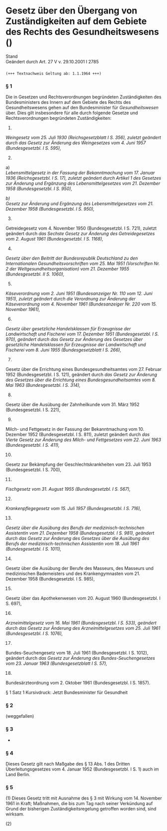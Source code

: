 Gesetz über den Übergang von Zuständigkeiten auf dem Gebiete des Rechts des Gesundheitswesens ()
================================================================================================

Stand  
Geändert durch Art. 27 V v. 29.10.2001 I 2785

### 

```
(+++ Textnachweis Geltung ab: 1.1.1964 +++)
```

### § 1

Die in Gesetzen und Rechtsverordnungen begründeten Zuständigkeiten des Bundesministers des Innern auf dem Gebiete des Rechts des Gesundheitswesens gehen auf den Bundesminister für *Gesundheitswesen* über. Dies gilt insbesondere für alle durch folgende Gesetze und Rechtsverordnungen begründeten Zuständigkeiten:

1.  
*Weingesetz vom 25. Juli 1930 (Reichsgesetzblatt I S. 356), zuletzt geändert durch das Gesetz zur Änderung des Weingesetzes vom 4. Juni 1957 (Bundesgesetzbl. I S. 595),*

2.  
a)  
*Lebensmittelgesetz in der Fassung der Bekanntmachung vom 17. Januar 1936 (Reichsgesetzbl. I S. 17), zuletzt geändert durch Artikel 1 des Gesetzes zur Änderung und Ergänzung des Lebensmittelgesetzes vom 21. Dezember 1958 (Bundesgesetzbl. I S. 950),*

*b)*  
*Gesetz zur Änderung und Ergänzung des Lebensmittelgesetzes vom 21. Dezember 1958 (Bundesgesetzbl. I S. 950),*

3.  
Getreidegesetz vom 4. November 1950 (Bundesgesetzbl. I S. 721), zuletzt geändert durch *das Sechste Gesetz zur Änderung des Getreidegesetzes vom 2. August 1961 (Bundesgesetzbl. I S. 1168),*

4.  
*Gesetz über den Beitritt der Bundesrepublik Deutschland zu den Internationalen Gesundheitsvorschriften vom 25. Mai 1951 (Vorschriften Nr. 2 der Weltgesundheitsorganisation) vom 21. Dezember 1955 (Bundesgesetzbl. II S. 1060),*

5.  
*Käseverordnung vom 2. Juni 1951 (Bundesanzeiger Nr. 110 vom 12. Juni 1951), zuletzt geändert durch die Verordnung zur Änderung der Käseverordnung vom 4. November 1961 (Bundesanzeiger Nr. 220 vom 15. November 1961),*

6.  
*Gesetz über gesetzliche Handelsklassen für Erzeugnisse der Landwirtschaft und Fischerei vom 17. Dezember 1951 (Bundesgesetzbl. I S. 970), geändert durch das Gesetz zur Änderung des Gesetzes über gesetzliche Handelsklassen für Erzeugnisse der Landwirtschaft und Fischerei vom 8. Juni 1955 (Bundesgesetzblatt I S. 266),*

7.  
Gesetz über die Errichtung eines Bundesgesundheitsamtes vom 27. Februar 1952 (Bundesgesetzbl. I S. 121), geändert durch *das Gesetz zur Änderung des Gesetzes über die Errichtung eines Bundesgesundheitsamtes vom 8. Mai 1963 (Bundesgesetzbl. I S. 314),*

8.  
Gesetz über die Ausübung der Zahnheilkunde vom 31. März 1952 (Bundesgesetzbl. I S. 221),

9.  
Milch- und Fettgesetz in der Fassung der Bekanntmachung vom 10. Dezember 1952 (Bundesgesetzbl. I S. 811), zuletzt geändert durch *das Vierte Gesetz zur Änderung des Milch- und Fettgesetzes vom 22. Juni 1963 (Bundesgesetzbl. I S. 411),*

10.  
Gesetz zur Bekämpfung der Geschlechtskrankheiten vom 23. Juli 1953 (Bundesgesetzbl. I S. 700),

11.  
*Fischgesetz vom 31. August 1955 (Bundesgesetzbl. I S. 567),*

12.  
*Krankenpflegegesetz vom 15. Juli 1957 (Bundesgesetzbl. I S. 716),*

13.  
*Gesetz über die Ausübung des Berufs der medizinisch-technischen Assistentin vom 21. Dezember 1958 (Bundesgesetzbl. I S. 981), geändert durch das Gesetz zur Änderung des Gesetzes über die Ausübung des Berufs der medizinisch-technischen Assistentin vom 18. Juli 1961 (Bundesgesetzbl. I S. 1011),*

14.  
Gesetz über die Ausübung der Berufe des Masseurs, des Masseurs und medizinischen Bademeisters und des Krankengymnasten vom 21. Dezember 1958 (Bundesgesetzbl. I S. 985),

15.  
Gesetz über das Apothekenwesen vom 20. August 1960 (Bundesgesetzbl. I S. 697),

16.  
*Arzneimittelgesetz vom 16. Mai 1961 (Bundesgesetzbl. I S. 533), geändert durch das Gesetz zur Änderung des Arzneimittelgesetzes vom 25. Juli 1961 (Bundesgesetzbl. I S. 1076),*

17.  
Bundes-Seuchengesetz vom 18. Juli 1961 (Bundesgesetzbl. I S. 1012), geändert durch *das Gesetz zur Änderung des Bundes-Seuchengesetzes vom 23. Januar 1963 (Bundesgesetzblatt I S. 57),*

18.  
Bundesärzteordnung vom 2. Oktober 1961 (Bundesgesetzbl. I S. 1857).

§ 1 Satz 1 Kursivdruck: Jetzt Bundesminister für Gesundheit

### § 2

(weggefallen)

### § 3

-

### § 4

Dieses Gesetz gilt nach Maßgabe des § 13 Abs. 1 des Dritten Überleitungsgesetzes vom 4. Januar 1952 (Bundesgesetzbl. I S. 1) auch im Land Berlin.

### § 5

(1) Dieses Gesetz tritt mit Ausnahme des § 3 mit Wirkung vom 14. November 1961 in Kraft; Maßnahmen, die bis zum Tag nach seiner Verkündung auf Grund der bisherigen Zuständigkeitsregelung getroffen worden sind, sind wirksam.

(2)
